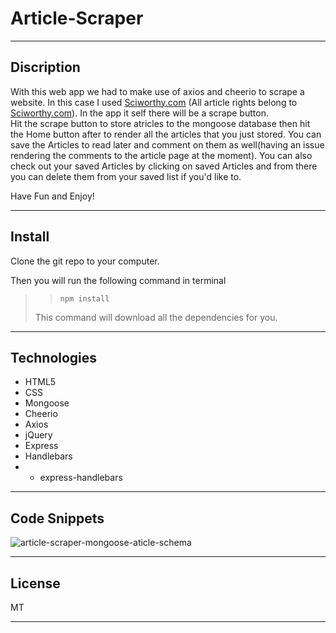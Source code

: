 # Article-Scraper
---

## Discription
With this web app we had to make use of axios and cheerio to scrape a website. In this case I used [Sciworthy.com](www.sciworthy.com) (All article rights belong to [Sciworthy.com](www.sciworthy.com)). In the app it self there will be a scrape button.\
Hit the scrape button to store atricles to the mongoose database then hit the Home button after to render all the articles that you just stored.
You can save the Articles to read later and comment on them as well(having an issue rendering the comments to the article page at the moment).
You can also check out your saved Articles by clicking on saved Articles and from there you can delete them from your saved list if you'd like to.


Have Fun and Enjoy!  

---

## Install
Clone the git repo to your computer.

Then you will run the following command in terminal

> > `npm install`
>
> This command will download all the dependencies for you.

---

## Technologies
- HTML5
- CSS
- Mongoose
- Cheerio
- Axios
- jQuery
- Express
- Handlebars
- - express-handlebars

---

## Code Snippets

![article-scraper-mongoose-aticle-schema](https://user-images.githubusercontent.com/57015344/87861341-32ed1980-c8fa-11ea-9c73-3020115276c2.png)


---

## License
MT

---

